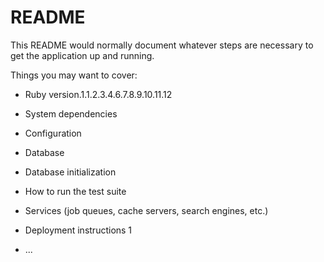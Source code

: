 # README

This README would normally document whatever steps are necessary to get the
application up and running.

Things you may want to cover:

* Ruby version.1.1.2.3.4.6.7.8.9.10.11.12

* System dependencies

* Configuration

* Database

* Database initialization

* How to run the test suite

* Services (job queues, cache servers, search engines, etc.)

* Deployment instructions 1

* ...
